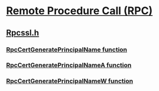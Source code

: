 # [Remote Procedure Call (RPC)](../_rpc/index.md)
## [Rpcssl.h](index.md)
### [RpcCertGeneratePrincipalName function](../rpcssl/nf-rpcssl-rpccertgenerateprincipalname.md)
### [RpcCertGeneratePrincipalNameA function](../rpcssl/nf-rpcssl-rpccertgenerateprincipalnamea.md)
### [RpcCertGeneratePrincipalNameW function](../rpcssl/nf-rpcssl-rpccertgenerateprincipalnamew.md)
